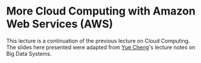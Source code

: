 # More Cloud Computing with Amazon Web Services (AWS)

This lecture is a continuation of the previous lecture on Cloud Computing. The slides here presented were adapted from [Yue Cheng](https://tddg.github.io/ds5110-cs5501-spring24/)'s lecture notes on Big Data Systems.